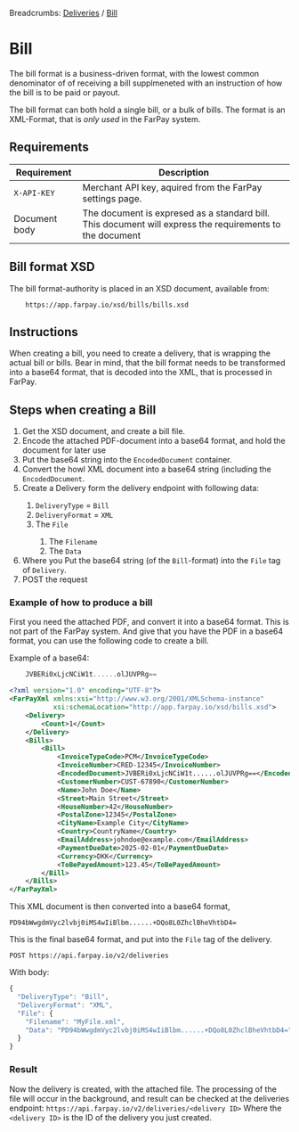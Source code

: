 Breadcrumbs: [Deliveries](?d=Deliveries) / [Bill](?d=Deliveries/Bill) 


# Bill

The bill format is a business-driven format, with the lowest common denominator of of receiving a bill 
supplmeneted with an instruction of how the bill is to be paid or payout.

The bill format can both hold a single bill, or a bulk of bills. 
The format is an XML-Format, that is *only used* in the FarPay system.

## Requirements
| Requirement          | Description                                                                                              |
|----------------------|----------------------------------------------------------------------------------------------------------|
| `X-API-KEY`          | Merchant API key, aquired from the FarPay settings page.                                                 |
| Document body        | The document is expresed as a standard bill. This document will express the requirements to the document | 


## Bill format XSD
The bill format-authority is placed in an XSD document, available from:

```
    https://app.farpay.io/xsd/bills/bills.xsd
```

## Instructions
When creating a bill, you need to create a delivery, that is wrapping the actual bill or bills.
Bear in mind, that the bill format needs to be transformed into a base64 format, that is decoded into the XML, that
is processed in FarPay.

## Steps when creating a Bill

<ol>
    <li>Get the XSD document, and create a bill file.</li>
    <li>Encode the attached PDF-document into a base64 format, and hold the document for later use</li>
    <li>Put the base64 string into the <code>EncodedDocument</code> container.</li>
    <li>Convert the howl XML document into a base64 string (including the <code>EncodedDocument</code>.</li>
    <li>Create a Delivery form the delivery endpoint with following data:</li>
    <ol>
        <li><code>DeliveryType</code> = <code>Bill</code></li>
        <li><code>DeliveryFormat</code> = <code>XML</code></li>
        <li>The <code>File</code></li>
        <ol>
            <li>The <code>Filename</code></li>
            <li>The <code>Data</code></li>
        </ol>
    </ol>
    <li>Where you Put the base64 string (of the <code>Bill</code>-format) into the <code>File</code> tag of <code>Delivery</code>.</li>
    <li>POST the request</li>
</ol>

### Example of how to produce a bill

First you need the attached PDF, and convert it into a base64 format. This is not part of the FarPay system.
And give that you have the PDF in a base64 format, you can use the following code to create a bill.

Example of a base64:
```javascript
    JVBERi0xLjcNCiW1t......olJUVPRg==
```

```xml
<?xml version="1.0" encoding="UTF-8"?>
<FarPayXml xmlns:xsi="http://www.w3.org/2001/XMLSchema-instance"
           xsi:schemaLocation="http://app.farpay.io/xsd/bills.xsd">
    <Delivery>
        <Count>1</Count>
    </Delivery>
    <Bills>
        <Bill>
            <InvoiceTypeCode>PCM</InvoiceTypeCode>
            <InvoiceNumber>CRED-12345</InvoiceNumber>
            <EncodedDocument>JVBERi0xLjcNCiW1t......olJUVPRg==</EncodedDocument>
            <CustomerNumber>CUST-67890</CustomerNumber>
            <Name>John Doe</Name>
            <Street>Main Street</Street>
            <HouseNumber>42</HouseNumber>
            <PostalZone>12345</PostalZone>
            <CityName>Example City</CityName>
            <Country>CountryName</Country>
            <EmailAddress>johndoe@example.com</EmailAddress>
            <PaymentDueDate>2025-02-01</PaymentDueDate>
            <Currency>DKK</Currency>
            <ToBePayedAmount>123.45</ToBePayedAmount>
        </Bill>
    </Bills>
</FarPayXml>
```

This XML document is then converted into a base64 format,

```
PD94bWwgdmVyc2lvbj0iMS4wIiBlbm......+DQo8L0ZhclBheVhtbD4=
```

This is the final base64 format, and put into the `File` tag of the delivery.

``POST https://api.farpay.io/v2/deliveries``

With body:
```javascript
{
  "DeliveryType": "Bill",
  "DeliveryFormat": "XML",
  "File": {
    "Filename": "MyFile.xml",
    "Data": "PD94bWwgdmVyc2lvbj0iMS4wIiBlbm......+DQo8L0ZhclBheVhtbD4="
  }
}
```
### Result
Now the delivery is created, with the attached file. The processing of the file will occur in the background, 
and result can be checked at the deliveries endpoint: ``https://api.farpay.io/v2/deliveries/<delivery ID>``
Where the `<delivery ID>` is the ID of the delivery you just created.

